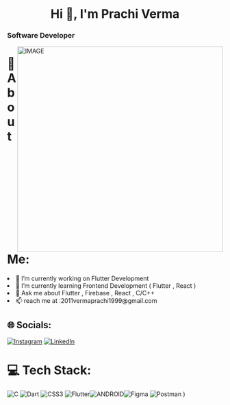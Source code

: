 <h1 align="center">Hi 👋, I'm Prachi Verma</h1>
<h3 align="left">Software Developer</h3>
<img align="right" alt="IMAGE" src="https://ouch-cdn2.icons8.com/tDVPnO7F3kdD0xVzd2VnMPmlb_Bhb841G_CUofgmuqk/rs:fit:256:324/czM6Ly9pY29uczgu/b3VjaC1wcm9kLmFz/c2V0cy9wbmcvNjgy/L2ExZGYxMGE0LTFk/NjMtNDA0Mi04ZWNj/LWI3OWU4N2ViM2Iw/Zi5wbmc.png" width="480px"/>

 
# 💫 About Me:

<li align="left">🔭 I’m currently working on Flutter Development </b></li>
<li align="left">🌱 I’m currently learning Frontend Development ( Flutter , React ) </b></li>
<li align="left">💬 Ask me about Flutter , Firebase , React , C/C++ </b></li>
<li align="left">📫 reach me at :2011vermaprachi1999@gmail.com </b></li>

## 🌐 Socials:
[![Instagram](https://img.shields.io/badge/Instagram-%23E4405F.svg?logo=Instagram&logoColor=white)](https://instagram.com/_prachiverma__?igshid=NTc4MTIwNjQ2YQ==) [![LinkedIn](https://img.shields.io/badge/LinkedIn-%230077B5.svg?logo=linkedin&logoColor=white)](https://www.linkedin.com/in/prachive) 

# 💻 Tech Stack:
![C](https://img.shields.io/badge/c-%2300599C.svg?style=for-the-badge&logo=c&logoColor=white)  ![Dart](https://img.shields.io/badge/dart-%230175C2.svg?style=for-the-badge&logo=dart&logoColor=white) ![CSS3](https://img.shields.io/badge/css3-%231572B6.svg?style=for-the-badge&logo=css3&logoColor=white) ![Flutter](https://img.shields.io/badge/Flutter-%2302569B.svg?style=for-the-badge&logo=Flutter&logoColor=white)![ANDROID](https://img.shields.io/badge/android-%2320232a.svg?style=for-the-badge&logo=android&logoColor=%a4c639)![Figma](https://img.shields.io/badge/figma-%23F24E1E.svg?style=for-the-badge&logo=figma&logoColor=white) ![Postman](https://img.shields.io/badge/Postman-FF6C37?style=for-the-badge&logo=postman&logoColor=white)
)
